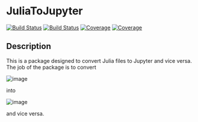 # JuliaToJupyter

[![Build Status](https://travis-ci.com/Saviour1001/JuliaToJupyter.jl.svg?branch=master)](https://travis-ci.com/Saviour1001/JuliaToJupyter.jl)
[![Build Status](https://ci.appveyor.com/api/projects/status/github/Saviour1001/JuliaToJupyter.jl?svg=true)](https://ci.appveyor.com/project/Saviour1001/JuliaToJupyter-jl)
[![Coverage](https://codecov.io/gh/Saviour1001/JuliaToJupyter.jl/branch/master/graph/badge.svg)](https://codecov.io/gh/Saviour1001/JuliaToJupyter.jl)
[![Coverage](https://coveralls.io/repos/github/Saviour1001/JuliaToJupyter.jl/badge.svg?branch=master)](https://coveralls.io/github/Saviour1001/JuliaToJupyter.jl?branch=master)

## Description

This is a package designed to convert Julia files to Jupyter and vice versa.
The job of the package is to convert

![image](https://user-images.githubusercontent.com/71517788/114559942-d997f800-9c89-11eb-8eaa-575373809b60.png)

into

![image](https://user-images.githubusercontent.com/71517788/114560797-a144e980-9c8a-11eb-8d01-6bf9c69c3d84.png)

and vice versa.
